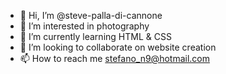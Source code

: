 - 👋 Hi, I’m @steve-palla-di-cannone
- 👀 I’m interested in photography
- 🌱 I’m currently learning HTML & CSS
- 💞️ I’m looking to collaborate on website creation
- 📫 How to reach me stefano_n9@hotmail.com

<!---
steve-palla-di-cannone/steve-palla-di-cannone is a ✨ special ✨ repository because its `README.md` (this file) appears on your GitHub profile.
You can click the Preview link to take a look at your changes.
--->
